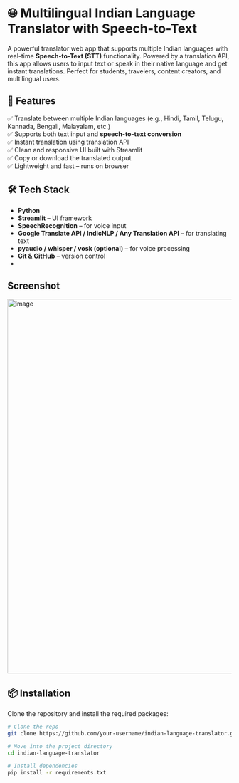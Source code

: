 # 🌐 Multilingual Indian Language Translator with Speech-to-Text

A powerful translator web app that supports multiple Indian languages with real-time **Speech-to-Text (STT)** functionality. Powered by a translation API, this app allows users to input text or speak in their native language and get instant translations. Perfect for students, travelers, content creators, and multilingual users.

## 🚀 Features

✅ Translate between multiple Indian languages (e.g., Hindi, Tamil, Telugu, Kannada, Bengali, Malayalam, etc.)  
✅ Supports both text input and **speech-to-text conversion**  
✅ Instant translation using translation API  
✅ Clean and responsive UI built with Streamlit  
✅ Copy or download the translated output  
✅ Lightweight and fast – runs on browser  

## 🛠️ Tech Stack

- **Python**   
- **Streamlit** – UI framework  
- **SpeechRecognition** – for voice input  
- **Google Translate API / IndicNLP / Any Translation API** – for translating text  
- **pyaudio / whisper / vosk (optional)** – for voice processing  
- **Git & GitHub** – version control
-  
## Screenshot
<img width="1345" height="841" alt="image" src="https://github.com/user-attachments/assets/78e286a9-01f0-4d66-80f3-1229ba52e17d" />

## 📦 Installation

Clone the repository and install the required packages:

```bash
# Clone the repo
git clone https://github.com/your-username/indian-language-translator.git

# Move into the project directory
cd indian-language-translator

# Install dependencies
pip install -r requirements.txt
